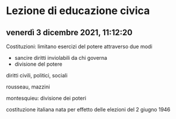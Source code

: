 # Lezione di educazione civica
## venerdì 3 dicembre 2021, 11:12:20

Costituzioni: limitano esercizi del potere attraverso
due modi
* sancire diritti inviolabili da chi governa 
* divisione del potere


diritti civili, politici, sociali


rousseau, mazzini

montesquieu: divisione dei poteri


costituzione italiana nata per effetto delle elezioni del 2 giugno 1946
<!--stackedit_data:
eyJoaXN0b3J5IjpbMjQyNjUzNjM1LC0xMTgwMzkwOTNdfQ==
-->